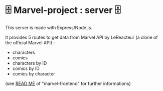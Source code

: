 # 🗄️  Marvel-project : server 🗄️

This server is made with Express/Node.js. 

It provides 5 routes to get data from Marvel API by LeReacteur (a clone of the official Marvel API) : 

- characters
- comics
- characters by ID
- comics by ID
- comics by character

(see [READ ME](https://github.com/Pops47/marvel-frontend/blob/main/README.md) of "marvel-frontend" for further informations)

